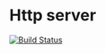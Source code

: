 # Http server

[![Build Status](https://travis-ci.org/spinpi/http-server.svg?branch=master)](https://travis-ci.org/spinpi/http-server)
